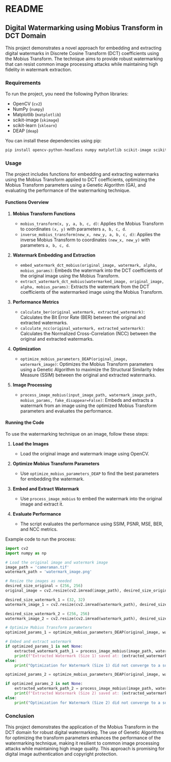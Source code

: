 # README

## Digital Watermarking using Mobius Transform in DCT Domain

This project demonstrates a novel approach for embedding and extracting digital watermarks in Discrete Cosine Transform (DCT) coefficients using the Mobius Transform. The technique aims to provide robust watermarking that can resist common image processing attacks while maintaining high fidelity in watermark extraction.

### Requirements

To run the project, you need the following Python libraries:
- OpenCV (`cv2`)
- NumPy (`numpy`)
- Matplotlib (`matplotlib`)
- scikit-image (`skimage`)
- scikit-learn (`sklearn`)
- DEAP (`deap`)

You can install these dependencies using pip:
```bash
pip install opencv-python-headless numpy matplotlib scikit-image scikit-learn deap
```

### Usage

The project includes functions for embedding and extracting watermarks using the Mobius Transform applied to DCT coefficients, optimizing the Mobius Transform parameters using a Genetic Algorithm (GA), and evaluating the performance of the watermarking technique.

#### Functions Overview

1. **Mobius Transform Functions**
   - `mobius_transform(x, y, a, b, c, d)`: Applies the Mobius Transform to coordinates `(x, y)` with parameters `a, b, c, d`.
   - `inverse_mobius_transform(new_x, new_y, a, b, c, d)`: Applies the inverse Mobius Transform to coordinates `(new_x, new_y)` with parameters `a, b, c, d`.

2. **Watermark Embedding and Extraction**
   - `embed_watermark_dct_mobius(original_image, watermark, alpha, mobius_params)`: Embeds the watermark into the DCT coefficients of the original image using the Mobius Transform.
   - `extract_watermark_dct_mobius(watermarked_image, original_image, alpha, mobius_params)`: Extracts the watermark from the DCT coefficients of the watermarked image using the Mobius Transform.

3. **Performance Metrics**
   - `calculate_ber(original_watermark, extracted_watermark)`: Calculates the Bit Error Rate (BER) between the original and extracted watermarks.
   - `calculate_ncc(original_watermark, extracted_watermark)`: Calculates the Normalized Cross-Correlation (NCC) between the original and extracted watermarks.

4. **Optimization**
   - `optimize_mobius_parameters_DEAP(original_image, watermark_image)`: Optimizes the Mobius Transform parameters using a Genetic Algorithm to maximize the Structural Similarity Index Measure (SSIM) between the original and extracted watermarks.

5. **Image Processing**
   - `process_image_mobius(input_image_path, watermark_image_path, mobius_params, fake_disappear=False)`: Embeds and extracts a watermark from an image using the optimized Mobius Transform parameters and evaluates the performance.

#### Running the Code

To use the watermarking technique on an image, follow these steps:

1. **Load the Images**
   - Load the original image and watermark image using OpenCV.

2. **Optimize Mobius Transform Parameters**
   - Use `optimize_mobius_parameters_DEAP` to find the best parameters for embedding the watermark.

3. **Embed and Extract Watermark**
   - Use `process_image_mobius` to embed the watermark into the original image and extract it.

4. **Evaluate Performance**
   - The script evaluates the performance using SSIM, PSNR, MSE, BER, and NCC metrics.

Example code to run the process:
```python
import cv2
import numpy as np

# Load the original image and watermark image
image_path = 'cameraman.tif'
watermark_path = 'watermark_image.png'

# Resize the images as needed
desired_size_original = (256, 256)
original_image = cv2.resize(cv2.imread(image_path), desired_size_original)

desired_size_watermark_1 = (32, 32)
watermark_image_1 = cv2.resize(cv2.imread(watermark_path), desired_size_watermark_1)

desired_size_watermark_2 = (256, 256)
watermark_image_2 = cv2.resize(cv2.imread(watermark_path), desired_size_watermark_2)

# Optimize Mobius Transform parameters
optimized_params_1 = optimize_mobius_parameters_DEAP(original_image, watermark_image_1)

# Embed and extract watermark
if optimized_params_1 is not None:
    extracted_watermark_path_1 = process_image_mobius(image_path, watermark_path, optimized_params_1, fake_disappear=True)
    print(f"Extracted Watermark (Size 1) saved at: {extracted_watermark_path_1}")
else:
    print("Optimization for Watermark (Size 1) did not converge to a solution.")

optimized_params_2 = optimize_mobius_parameters_DEAP(original_image, watermark_image_2)

if optimized_params_2 is not None:
    extracted_watermark_path_2 = process_image_mobius(image_path, watermark_path, optimized_params_2, fake_disappear=True)
    print(f"Extracted Watermark (Size 2) saved at: {extracted_watermark_path_2}")
else:
    print("Optimization for Watermark (Size 2) did not converge to a solution.")
```

### Conclusion

This project demonstrates the application of the Mobius Transform in the DCT domain for robust digital watermarking. The use of Genetic Algorithms for optimizing the transform parameters enhances the performance of the watermarking technique, making it resilient to common image processing attacks while maintaining high image quality. This approach is promising for digital image authentication and copyright protection.
